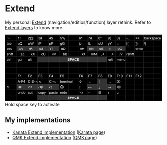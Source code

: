 # Extend

My personal [Extend](https://github.com/stevep99/keyboard-tweaks/tree/master/ExtendLayer) (navigation/edition/function) layer rethink.
Refer to [Extend layers](https://colemakmods.github.io/ergonomic-mods/extend.html) to know more

![](Extend.jpg)
Hold space key to activate

## My implementations

- [Kanata Extend implementation](kanata.kbd#L30-L36) ([Kanata page](https://github.com/jtroo/kanata))
- [QMK Extend implementation](https://github.com/XelorR/Keychron_qmk/blob/wireless_playground/keyboards/keychron/k11_max/jis_encoder/rgb/keymaps/my/keymap.c#L131-L136) ([QMK page](https://qmk.fm/))
